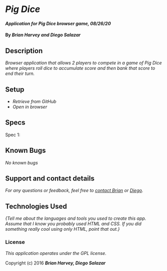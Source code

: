 # _Pig Dice_

#### _Application for Pig Dice browser game, 08/26/20_

#### By _**Brian Harvey and Diego Salazar**_

## Description

_Browser application that allows 2 players to compete in a game of Pig Dice where players roll dice to accumulate score and then bank that score to end their turn._

## Setup

* _Retrieve from GitHub_
* _Open in browser_


## Specs
Spec 1: 

## Known Bugs

_No known bugs_

## Support and contact details

_For any questions or feedback, feel free to [contact Brian](mailto:brian.harv3y@gmail.com) or [Diego](mailto:salazardiego343@gmail.com)._

## Technologies Used

_{Tell me about the languages and tools you used to create this app. Assume that I know you probably used HTML and CSS. If you did something really cool using only HTML, point that out.}_

### License

*_This application operates under the GPL license._*

Copyright (c) 2016 **_Brian Harvey, Diego Salazar_**
